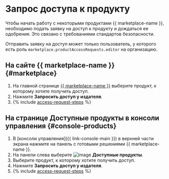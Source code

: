 # Запрос доступа к продукту

Чтобы начать работу с некоторыми продуктами {{ marketplace-name }}, необходимо подать заявку на доступ к продукту и дождаться ее одобрения. Это связано с требованиями стандартов безопасности.

Отправить заявку на доступ может только пользователь, у которого есть роль `marketplace.productAccessRequests.editor` на организацию.

## На сайте {{ marketplace-name }} {#marketplace}

1. На главной странице [{{ marketplace-name }}](/marketplace) выберите продукт, к которому хотите получить доступ.
1. Нажмите **Запросить доступ у издателя**.
1. {% include [access-request-steps](../../../_includes/marketplace/access-request-steps.md) %}

## На странице Доступные продукты в консоли управления {#console-products}

1. В [консоли управления]({{ link-console-main }}) в верхней части экрана нажмите на панель с готовыми решениями {{ marketplace-name }}.
1. На панели слева выберите ![image](../../../_assets/console-icons/circles-4-square.svg) **Доступные продукты**.
1. Выберите продукт, к которому хотите получить доступ.
1. Нажмите **Запросить доступ у издателя**.
1. {% include [access-request-steps](../../../_includes/marketplace/access-request-steps.md) %}

